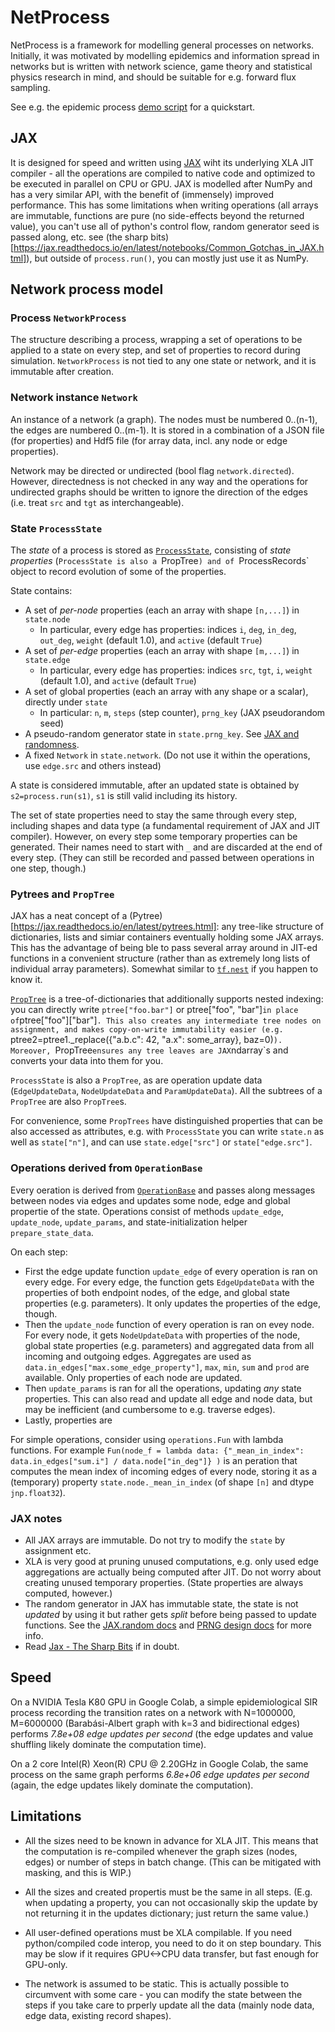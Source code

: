 # NetProcess

NetProcess is a framework for modelling general processes on networks. Initially, it was motivated by modelling epidemics and information spread in networks but is written with network science, game theory and statistical physics research in mind, and should be suitable for e.g. forward flux sampling.

See e.g. the epidemic process [demo script](https://github.com/gavento/netprocess/blob/master/netprocess/scripts/epi_demo.py) for a quickstart.

## JAX

It is designed for speed and written using [JAX](https://jax.readthedocs.io/en/latest/) wiht its underlying XLA JIT compiler - all the operations are compiled to native code and optimized to be executed in parallel on CPU or GPU. JAX is modelled after NumPy and has a very similar API, with the benefit of (immensely) improved performance. This has some limitations when writing operations (all arrays are immutable, functions are pure (no side-effects beyond the returned value), you can't use all of python's control flow, random generator seed is passed along, etc. see (the sharp bits)[https://jax.readthedocs.io/en/latest/notebooks/Common_Gotchas_in_JAX.html]), but outside of `process.run()`, you can mostly just use it as NumPy.

## Network process model

### Process `NetworkProcess`

The structure describing a process, wrapping a set of operations to be applied to a state on every step, and set of properties to record during simulation.
`NetworkProcess` is not tied to any one state or network, and it is immutable after creation.

### Network instance `Network`

An instance of a network (a graph). The nodes must be numbered 0..(n-1), the edges are numbered 0..(m-1).
It is stored in a combination of a JSON file (for properties) and Hdf5 file (for array data, incl. any node or edge properties).

Network may be directed or undirected (bool flag `network.directed`). However, directedness is not checked in any way and the operations for undirected graphs should be written to ignore the direction of the edges (i.e. treat `src` and `tgt` as interchangeable).

### State `ProcessState`

The *state* of a process is stored as [`ProcessState`](https://github.com/gavento/netprocess/blob/master/netprocess/network_process/state.py), consisting of _state properties_ (`ProcessState is also a `PropTree`) and of `ProcessRecords` object to record evolution of some of the properties.

State contains:
* A set of _per-node_ properties (each an array with shape `[n,...]`) in `state.node`
  * In particular, every edge has properties: indices `i`, `deg`, `in_deg`, `out_deg`, `weight` (default 1.0), and `active` (default `True`)
* A set of _per-edge_ properties (each an array with shape `[m,...]`) in `state.edge`
  * In particular, every edge has properties: indices `src`, `tgt`, `i`, `weight` (default 1.0), and `active` (default `True`)
* A set of global properties (each an array with any shape or a scalar), directly under `state`
  * In particular: `n`, `m`, `steps` (step counter), `prng_key` (JAX pseudorandom seed)
* A pseudo-random generator state in `state.prng_key`. See [JAX and randomness](https://jax.readthedocs.io/en/latest/jax.random.html).
* A fixed `Network` in `state.network`. (Do not use it within the operations, use `edge.src` and others instead)

A state is considered immutable, after an updated state is obtained by `s2=process.run(s1)`, `s1` is still valid including its history.

The set of state properties need to stay the same through every step, including shapes and data type (a fundamental requirement of JAX and JIT compiler). However, on every step some temporary properties can be generated. Their names need to start with `_` and are discarded at the end of every step. (They can still be recorded and passed between operations in one step, though.)

### Pytrees and `PropTree`

JAX has a neat concept of a (Pytree)[https://jax.readthedocs.io/en/latest/pytrees.html]: any tree-like structure of dictionaries, lists and simiar containers eventually holding some JAX arrays. This has the advantage of being ble to pass several array around in JIT-ed functions in a convenient structure (rather than as extremely long lists of individual array parameters). Somewhat similar to [`tf.nest`](https://www.tensorflow.org/api_docs/python/tf/nest) if you happen to know it.

[`PropTree`](https://github.com/gavento/netprocess/blob/master/netprocess/utils/prop_tree.py) is a tree-of-dictionaries that additionally supports nested indexing: you can directly write `ptree["foo.bar"]` or ptree["foo", "bar"]` in place of `ptree["foo"]["bar"]`. This also creates any intermediate tree nodes on assignment, and makes copy-on-write immutability easier (e.g. `ptree2=ptree1._replace({"a.b.c": 42, "a.x": some_array}, baz=0)`). Moreover, `PropTree` ensures any tree leaves are JAX `ndarray`s and converts your data into them for you.

`ProcessState` is also a `PropTree`, as are operation update data (`EdgeUpdateData`, `NodeUpdateData` and `ParamUpdateData`). All the subtrees of a `PropTree` are also `PropTree`s.

For convenience, some `PropTrees` have distinguished properties that can be also accessed as attributes, e.g. with `ProcessState` you can write `state.n` as well as `state["n"]`, and can use `state.edge["src"]` or `state["edge.src"]`.

### Operations derived from `OperationBase`

Every oeration is derived from [`OperationBase`](https://github.com/gavento/netprocess/blob/master/netprocess/network_process/operation.py) and passes along messages between nodes via edges and updates some node, edge and global propertie of the state. Operations consist of methods `update_edge`, `update_node`, `update_params`, and state-initialization helper `prepare_state_data`.

On each step:

* First the edge update function `update_edge` of every operation is ran on every edge. For every edge, the function gets `EdgeUpdateData` with the properties of both endpoint nodes, of the edge, and global state properties (e.g. parameters). It only updates the properties of the edge, though.
* Then the `update_node` function of every operation is ran on evey node. For every node, it gets `NodeUpdateData` with properties of the node, global state properties (e.g. parameters) and aggregated data from all incoming and outgoing edges. Aggregates are used as `data.in_edges["max.some_edge_property"]`, `max`, `min`, `sum` and `prod` are available. Only properties of each node are updated.
* Then `update_params` is ran for all the operations, updating _any_ state properties. This can also read and update all edge and node data, but may be inefficient (and cumbersome to e.g. traverse edges).
* Lastly, properties are

For simple operations, consider using `operations.Fun` with lambda functions. For example `Fun(node_f = lambda data: {"_mean_in_index": data.in_edges["sum.i"] / data.node["in_deg"]} )` is an peration that computes the mean index of incoming edges of every node, storing it as a (temporary) property `state.node._mean_in_index` (of shape `[n]` and dtype `jnp.float32`).

### JAX notes

* All JAX arrays are immutable. Do not try to modify the `state` by assignment etc.
* XLA is very good at pruning unused computations, e.g. only used edge aggregations are actually being computed after JIT. Do not worry about creating unused temporary properties. (State properties are always computed, however.)
* The random generator in JAX has immutable state, the state is not *updated* by using it but rather gets *split* before being passed to update functions. See the [JAX.random docs](https://jax.readthedocs.io/en/latest/jax.random.html) and [PRNG design docs](https://github.com/google/jax/blob/master/design_notes/prng.md) for more info.
* Read [Jax - The Sharp Bits](https://jax.readthedocs.io/en/latest/notebooks/Common_Gotchas_in_JAX.html) if in doubt.

## Speed

On a NVIDIA Tesla K80 GPU in Google Colab, a simple epidemiological SIR process recording the transition rates on a network with N=1000000, M=6000000 (Barabási-Albert graph with k=3 and bidirectional edges) performs *7.8e+08 edge updates per second* (the edge updates and value shuffling likely dominate the computation time).

On a 2 core Intel(R) Xeon(R) CPU @ 2.20GHz in Google Colab, the same process on the same graph performs *6.8e+06 edge updates per second* (again, the edge updates likely dominate the computation).


## Limitations

* All the sizes need to be known in advance for XLA JIT. This means that the computation is re-compiled whenever the graph sizes (nodes, edges) or number of steps in batch change.
(This can be mitigated with masking, and this is WIP.)

* All the sizes and created propertis must be the same in all steps. (E.g. when updating a property, you can not occasionally skip the update by not returning it in the updates dictionary; just return the same value.)

* All user-defined operations must be XLA compilable. If you need python/compiled code interop, you need to do it on step boundary. This may be slow if it requires GPU<->CPU data transfer, but fast enough for GPU-only.

* The network is assumed to be static. This is actually possible to circumvent with some care - you can modify the state between the steps if you take care to prperly update all the data (mainly node data, edge data, existing record shapes).
